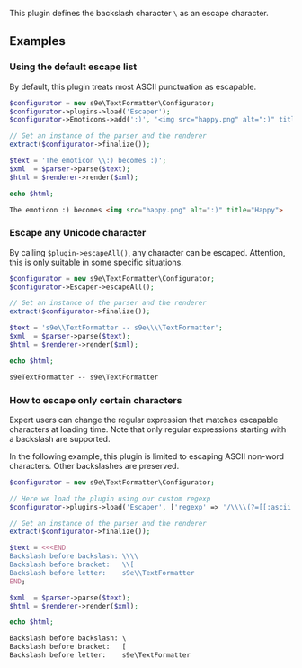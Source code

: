 This plugin defines the backslash character `\` as an escape character.

## Examples

### Using the default escape list

By default, this plugin treats most ASCII punctuation as escapable.

```php
$configurator = new s9e\TextFormatter\Configurator;
$configurator->plugins->load('Escaper');
$configurator->Emoticons->add(':)', '<img src="happy.png" alt=":)" title="Happy">');

// Get an instance of the parser and the renderer
extract($configurator->finalize());

$text = 'The emoticon \\:) becomes :)';
$xml  = $parser->parse($text);
$html = $renderer->render($xml);

echo $html;
```
```html
The emoticon :) becomes <img src="happy.png" alt=":)" title="Happy">
```

### Escape any Unicode character

By calling `$plugin->escapeAll()`, any character can be escaped. Attention, this is only suitable in some specific situations.

```php
$configurator = new s9e\TextFormatter\Configurator;
$configurator->Escaper->escapeAll();

// Get an instance of the parser and the renderer
extract($configurator->finalize());

$text = 's9e\\TextFormatter -- s9e\\\\TextFormatter';
$xml  = $parser->parse($text);
$html = $renderer->render($xml);

echo $html;
```
```html
s9eTextFormatter -- s9e\TextFormatter
```

### How to escape only certain characters

Expert users can change the regular expression that matches escapable characters at loading time. Note that only regular expressions starting with a backslash are supported.

In the following example, this plugin is limited to escaping ASCII non-word characters. Other backslashes are preserved.
```php
$configurator = new s9e\TextFormatter\Configurator;

// Here we load the plugin using our custom regexp
$configurator->plugins->load('Escaper', ['regexp' => '/\\\\(?=[[:ascii:]])\\W/s']);

// Get an instance of the parser and the renderer
extract($configurator->finalize());

$text = <<<END
Backslash before backslash: \\\\
Backslash before bracket:   \\[
Backslash before letter:    s9e\\TextFormatter
END;

$xml  = $parser->parse($text);
$html = $renderer->render($xml);

echo $html;
```
```html
Backslash before backslash: \
Backslash before bracket:   [
Backslash before letter:    s9e\TextFormatter
```
